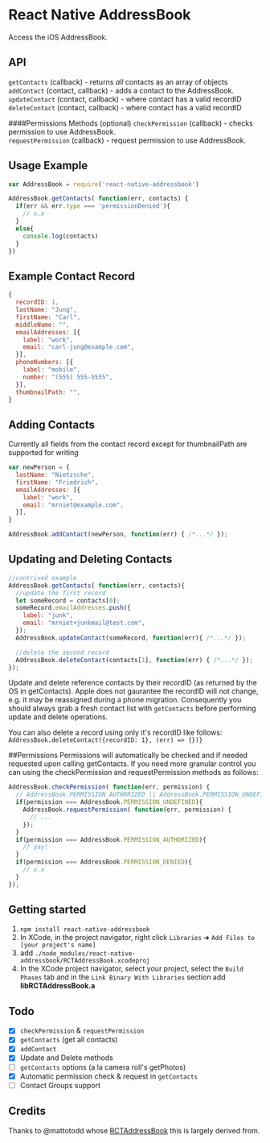 # React Native AddressBook
Access the iOS AddressBook.  

## API
`getContacts` (callback) - returns *all* contacts as an array of objects  
`addContact` (contact, callback) - adds a contact to the AddressBook.  
`updateContact` (contact, callback) - where contact has a valid recordID  
`deleteContact` (contact, callback) - where contact has a valid recordID  

####Permissions Methods (optional)
`checkPermission` (callback) - checks permission to use AddressBook.  
`requestPermission` (callback) - request permission to use AddressBook.  

## Usage Example
```js
var AddressBook = require('react-native-addressbook')

AddressBook.getContacts( function(err, contacts) {
  if(err && err.type === 'permissionDenied'){
    // x.x
  }
  else{
    console.log(contacts)
  }
})
```

## Example Contact Record
```js
{
  recordID: 1,
  lastName: "Jung",
  firstName: "Carl",
  middleName: "",
  emailAddresses: [{
    label: "work",
    email: "carl-jung@example.com",
  }],
  phoneNumbers: [{
    label: "mobile",
    number: "(555) 555-5555",
  }],
  thumbnailPath: "",
}
```

## Adding Contacts
Currently all fields from the contact record except for thumbnailPath are supported for writing
```js
var newPerson = {
  lastName: "Nietzsche",
  firstName: "Friedrich",
  emailAddresses: [{
    label: "work",
    email: "mrniet@example.com",
  }],
}

AddressBook.addContact(newPerson, function(err) { /*...*/ });
```

## Updating and Deleting Contacts
```js
//contrived example
AddressBook.getContacts( function(err, contacts){
  //update the first record
  let someRecord = contacts[0];
  someRecord.emailAddresses.push({
    label: "junk",
    email: "mrniet+junkmail@test.com",
  });
  AddressBook.updateContact(someRecord, function(err){ /*...*/ });

  //delete the second record
  AddressBook.deleteContact(contacts[1], function(err) { /*...*/ });
});
```
Update and delete reference contacts by their recordID (as returned by the OS in getContacts). Apple does not gaurantee the recordID will not change, e.g. it may be reassigned during a phone migration. Consequently you should always grab a fresh contact list with `getContacts` before performing update and delete operations.

You can also delete a record using only it's recordID like follows: `AddressBook.deleteContact({recordID: 1}, (err) => {})}`

##Permissions
Permissions will automatically be checked and if needed requested upon calling getContacts. If you need more granular control you can using the checkPermission and requestPermission methods as follows:
```js
AddressBook.checkPermission( function(err, permission) {
  // AddressBook.PERMISSION_AUTHORIZED || AddressBook.PERMISSION_UNDEFINED || AddressBook.PERMISSION_DENIED
  if(permission === AddressBook.PERMISSION_UNDEFINED){
    AddressBook.requestPermission( function(err, permission) {
      // ...
    });
  }
  if(permission === AddressBook.PERMISSION_AUTHORIZED){
    // yay!
  }
  if(permission === AddressBook.PERMISSION_DENIED){
    // x.x
  }
});
```

## Getting started
1. `npm install react-native-addressbook`
2. In XCode, in the project navigator, right click `Libraries` ➜ `Add Files to [your project's name]`
3. add `./node_modules/react-native-addressbook/RCTAddressBook.xcodeproj`
4. In the XCode project navigator, select your project, select the `Build Phases` tab and in the `Link Binary With Libraries` section add **libRCTAddressBook.a**

## Todo
- [x] `checkPermission` & `requestPermission`
- [x] `getContacts` (get all contacts)
- [x] `addContact`
- [x] Update and Delete methods
- [ ] `getContacts` options (a la camera roll's getPhotos)
- [x] Automatic permission check & request in `getContacts`
- [ ] Contact Groups support

## Credits
Thanks to @mattotodd whose [RCTAddressBook](https://github.com/mattotodd/react-native-addressbook-ios) this is largely derived from.
